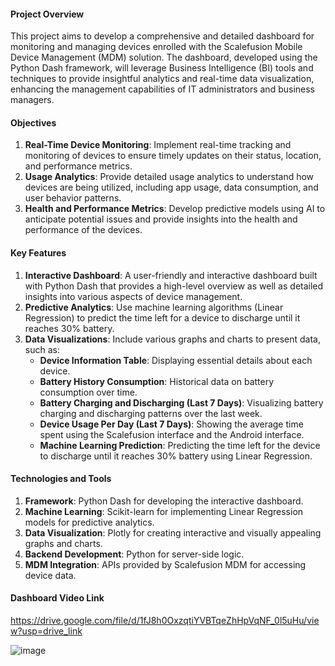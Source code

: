 #### Project Overview
This project aims to develop a comprehensive and detailed dashboard for monitoring and managing devices enrolled with the Scalefusion Mobile Device Management (MDM) solution. The dashboard, developed using the Python Dash framework, will leverage Business Intelligence (BI) tools and techniques to provide insightful analytics and real-time data visualization, enhancing the management capabilities of IT administrators and business managers.

#### Objectives
1. **Real-Time Device Monitoring**: Implement real-time tracking and monitoring of devices to ensure timely updates on their status, location, and performance metrics.
2. **Usage Analytics**: Provide detailed usage analytics to understand how devices are being utilized, including app usage, data consumption, and user behavior patterns.
3. **Health and Performance Metrics**: Develop predictive models using AI to anticipate potential issues and provide insights into the health and performance of the devices.

#### Key Features
1. **Interactive Dashboard**: A user-friendly and interactive dashboard built with Python Dash that provides a high-level overview as well as detailed insights into various aspects of device management.
2. **Predictive Analytics**: Use machine learning algorithms (Linear Regression) to predict the time left for a device to discharge until it reaches 30% battery.
3. **Data Visualizations**: Include various graphs and charts to present data, such as:
   - **Device Information Table**: Displaying essential details about each device.
   - **Battery History Consumption**: Historical data on battery consumption over time.
   - **Battery Charging and Discharging (Last 7 Days)**: Visualizing battery charging and discharging patterns over the last week.
   - **Device Usage Per Day (Last 7 Days)**: Showing the average time spent using the Scalefusion interface and the Android interface.
   - **Machine Learning Prediction**: Predicting the time left for the device to discharge until it reaches 30% battery using Linear Regression.

#### Technologies and Tools
1. **Framework**: Python Dash for developing the interactive dashboard.
2. **Machine Learning**: Scikit-learn for implementing Linear Regression models for predictive analytics.
3. **Data Visualization**: Plotly for creating interactive and visually appealing graphs and charts.
4. **Backend Development**: Python for server-side logic.
5. **MDM Integration**: APIs provided by Scalefusion MDM for accessing device data.
#### Dashboard Video Link
https://drive.google.com/file/d/1fJ8h0OxzqtiYVBTqeZhHpVqNF_0l5uHu/view?usp=drive_link

![image](https://github.com/Yacine-BJ/DeviceDashboard/assets/161167264/11312f23-ea24-4919-a5a7-4be952cab6a3)
